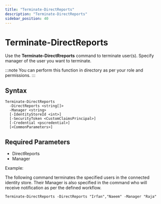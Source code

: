 ```yaml
---
title: "Terminate-DirectReports"
description: "Terminate-DirectReports"
sidebar_position: 40
---
```


# Terminate-DirectReports

Use the **Terminate-DirectRreports** command to terminate user(s). Specify manager of the user you
want to terminate.

:::note
You can perform this function in directory as per your role and permissions.
:::


## Syntax

```
Terminate-DirectReports 
  -DirectReports <string[]> 
  -Manager <string> 
  [-IdentityStoreId <int>] 
  [-SecurityToken <CustomClaimsPrincipal>] 
  [-Credential <pscredential>] 
  [<CommonParameters>]

```

## Required Parameters

- DirectReports
- Manager

Example:

The following command terminates the specified users in the connected identity store. Their Manager
is also specified in the command who will receive notification as per the defined workflow.

```
Terminate-DirectReports -DirectReports "Irfan","Naeem" -Manager "Raja"
```
